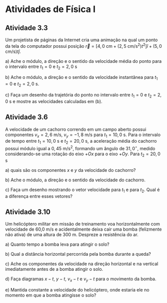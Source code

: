 # Atividades de Física I

## Atividade 3.3

Um projetista de páginas da Internet cria uma animação na qual um ponto da tela do computador possui posição $\vec{r} = [4,0 \text{ cm} + (2,5 \text{ cm/s}^2)t^2]\hat{i} + (5,0 \text{ cm/s})t\hat{j}$. <br>

a) Ache o módulo, a direção e o sentido da velocidade média do ponto para o intervalo entre $t_1 = 0$ e $t_2 = 2,0 \text{ s}$ <br>

b) Ache o módulo, a direção e o sentido da velocidade instantânea para $t_1 = 0$ e $t_2 = 2,0 \text{ s}$. <br>

c) Faça um desenho da trajetória do ponto no intervalo entre $t_1 = 0$ e $t_2 = 2,0 \text{ s}$ e mostre as velocidades calculadas em (b).

## Atividade 3.6

A velocidade de um cachorro correndo em um campo aberto possui componentes $v_x = 2,6 \text{ m/s}$, $v_y = -1,8 \text{ m/s}$ para $t_1 = 10,0 \text{ s}$. Para o intervalo de tempo entre $t_1 = 10,0 \text{ s}$ e $t_2 = 20,0 \text{ s}$, a aceleração média do cachorro possui módulo igual a $0,45 \text{ m/s}^2$, formando um ângulo de $31,0^\circ$, medido considerando-se uma rotação do eixo $+Ox$ para o eixo $+Oy$. Para $t_2 = 20,0 \text{ s}$ <br>

a) quais são os componentes $x$ e $y$ da velocidade do cachorro? <br>

b) Ache o módulo, a direção e o sentido da velocidade do cachorro. <br>

c) Faça um desenho mostrando o vetor velocidade para $t_1$ e para $t_2$. Qual é a diferença entre esses vetores? <br>

## Atividade 3.10
Um helicóptero militar em missão de treinamento voa horizontalmente com velocidade de 60,0 m/s e acidentalmente deixa cair uma bomba (felizmente não ativa) de uma altura de 300 m. Despreze a resistência do ar. <br>

a) Quanto tempo a bomba leva para atingir o solo? <br>

b) Qual a distância horizontal percorrida pela bomba durante a queda? <br>

c) Ache os componentes da velocidade na direção horizontal e na vertical imediatamente antes de a bomba atingir o solo. <br>

d) Faça diagramas $x-t$, $y-t$, $v_x-t$ e $v_y-t$ para o movimento da bomba. <br>

e) Mantida constante a velocidade do helicóptero, onde estaria ele no momento em que a bomba atingisse o solo?